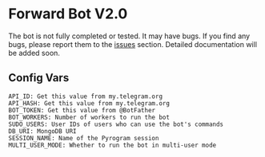 # Forward Bot V2.0

The bot is not fully completed or tested. It may have bugs. If you find any bugs, please report them to the [issues](https://github.com/rahulps1000/Forward-Bot-V2/issues/new/choose) section.
Detailed documentation will be added soon.

## Config Vars
```
API_ID: Get this value from my.telegram.org
API_HASH: Get this value from my.telegram.org
BOT_TOKEN: Get this value from @BotFather
BOT_WORKERS: Number of workers to run the bot
SUDO_USERS: User IDs of users who can use the bot's commands
DB_URI: MongoDB URI
SESSION_NAME: Name of the Pyrogram session
MULTI_USER_MODE: Whether to run the bot in multi-user mode
```